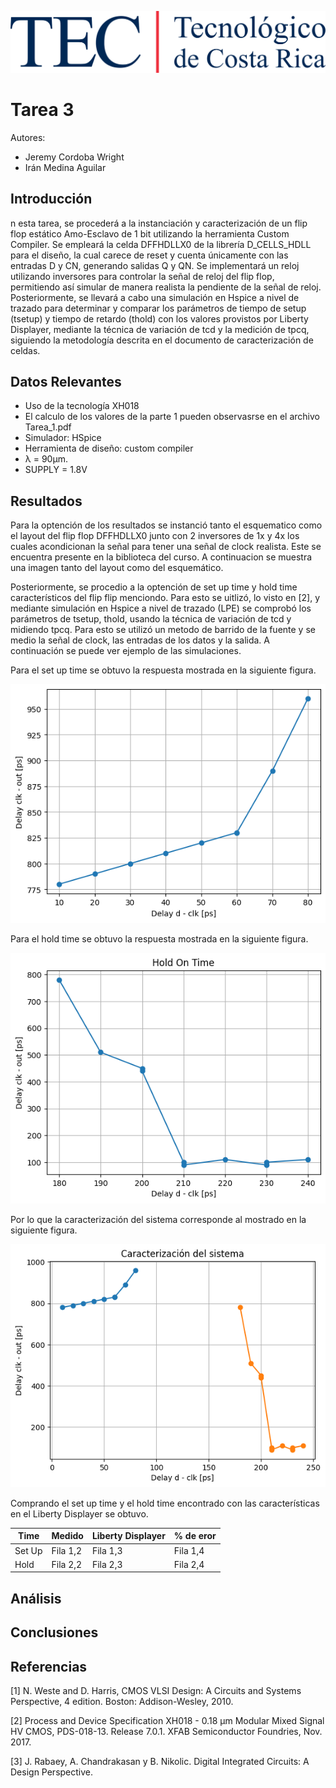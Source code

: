 
![Logo](/Imagenes/Firma_TEC.png)
# Tarea 3
Autores:

* Jeremy Cordoba Wright
* Irán Medina Aguilar

## Introducción

n esta tarea, se procederá a la instanciación y caracterización de un flip flop estático Amo-Esclavo de 1 bit utilizando la herramienta Custom Compiler. Se empleará la celda DFFHDLLX0 de la librería D_CELLS_HDLL para el diseño, la cual carece de reset y cuenta únicamente con las entradas D y CN, generando salidas Q y QN. Se implementará un reloj utilizando inversores para controlar la señal de reloj del flip flop, permitiendo así simular de manera realista la pendiente de la señal de reloj. Posteriormente, se llevará a cabo una simulación en Hspice a nivel de trazado para determinar y comparar los parámetros de tiempo de setup (tsetup) y tiempo de retardo (thold) con los valores provistos por Liberty Displayer, mediante la técnica de variación de tcd y la medición de tpcq, siguiendo la metodología descrita en el documento de caracterización de celdas.

## Datos Relevantes

* Uso de la tecnología XH018
* El calculo de los valores de la parte 1 pueden observasrse en el archivo Tarea_1.pdf
* Simulador: HSpice
* Herramienta de diseño: custom compiler
* λ = 90µm.
* SUPPLY = 1.8V

## Resultados

Para la optención de los resultados se instanció tanto el esquematico como el layout del flip flop DFFHDLLX0 junto con 2 inversores de 1x y 4x los cuales acondicionan la señal para tener una señal de clock realista. Este se encuentra presente en la biblioteca del curso. A continuacion se muestra una imagen tanto del layout como del esquemático. 


Posteriormente, se procedio a la optención de set up time y hold time característicos del flip flip menciondo. Para esto se uitlizó, lo visto en [2], y mediante simulación en Hspice a nivel de trazado (LPE) se comprobó los parámetros de tsetup, thold, usando la técnica de variación de tcd y midiendo tpcq. Para esto se utilizó un metodo de barrido de la fuente y se medio la señal de clock, las entradas de los datos y la salida. A continuación se puede ver ejemplo de las simulaciones. 

Para el set up time se obtuvo la respuesta mostrada en la siguiente figura. 

![setupgrafico](./Imagenes/SetUp.png)

Para el hold time se obtuvo la respuesta mostrada en la siguiente figura.

![holdafico](./Imagenes/hold.png)

Por lo que la caracterización del sistema corresponde al mostrado en la siguiente figura.

![sethol](./Imagenes/sethold.png)

Comprando el set up time y el hold time encontrado con las características en el Liberty Displayer se obtuvo. 

| Time | Medido | Liberty Displayer | % de eror |
|-----------|-----------|-----------|-----------|
| Set Up   |Fila 1,2  | Fila 1,3  | Fila 1,4  |
| Hold    | Fila 2,2  | Fila 2,3  | Fila 2,4  |

 
## Análisis 


## Conclusiones



## Referencias
[1] N. Weste and D. Harris, CMOS VLSI Design: A Circuits and Systems Perspective, 4 edition. Boston: Addison-Wesley, 2010.

[2] Process and Device Specification XH018 - 0.18 μm Modular Mixed Signal HV CMOS, PDS-018-13. Release 7.0.1. XFAB Semiconductor Foundries, Nov. 2017.

[3] J. Rabaey, A. Chandrakasan y B. Nikolic. Digital Integrated Circuits: A Design Perspective.


